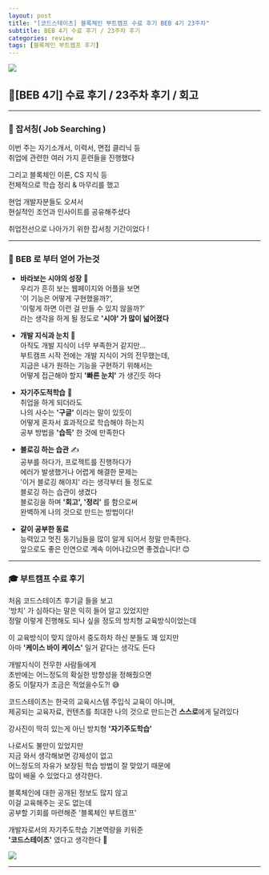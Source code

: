 ```yaml
---
layout: post
title: "[코드스테이츠] 블록체인 부트캠프 수료 후기 BEB 4기 23주차"
subtitle: BEB 4기 수료 후기 / 23주차 후기
categories: review
tags: [블록체인 부트캠프 후기]
---
```


![](https://velog.velcdn.com/images/-__-/post/f8356d11-ea65-4a0c-b03c-ecde9d118a6a/image.png)

## 🎉[BEB 4기] 수료 후기 / 23주차 후기 / 회고

<hr>

### 🔎 잡서칭( Job Searching )

이번 주는 자기소개서, 이력서, 면접 클리닉 등<br>
취업에 관련한 여러 가지 훈련들을 진행했다

그리고 블록체인 이론, CS 지식 등<br>
전체적으로 학습 정리 & 마무리를 했고

현업 개발자분들도 오셔서<br>
현실적인 조언과 인사이트를 공유해주셨다

취업전선으로 나아가기 위한 잡서칭 기간이었다 !

---

### 🎁 BEB 로 부터 얻어 가는것

- **바라보는 시야의 성장** 🔎<br>
  우리가 흔히 보는 웹페이지와 어플을 보면<br>
  '이 기능은 어떻게 구현했을까?',<br>
  '이렇게 하면 이런 걸 만들 수 있지 않을까?'<br>
  라는 생각을 하게 될 정도로 **'시야' 가 많이 넓어졌다**

- **개발 지식과 눈치** 👀<br>
  아직도 개발 지식이 너무 부족한거 같지만...<br>
  부트캠프 시작 전에는 개발 지식이 거의 전무했는데,<br>
  지금은 내가 원하는 기능을 구현하기 위해서는<br>
  어떻게 접근해야 할지 **'빠른 눈치'** 가 생긴듯 하다

- **자기주도적학습** 🧐<br>
  취업을 하게 되더라도<br>
  나의 사수는 **'구글'** 이라는 말이 있듯이<br>
  어떻게 혼자서 효과적으로 학습해야 하는지<br>
  공부 방법을 **'습득'** 한 것에 만족한다

- **블로깅 하는 습관** ✍<br>
  공부를 하다가, 프로젝트를 진행하다가<br>
  에러가 발생했거나 어렵게 해결한 문제는<br>
  '이거 블로깅 해야지' 라는 생각부터 들 정도로<br>
  블로깅 하는 습관이 생겼다<br>
  블로깅을 하며 **'회고', '정리'** 를 함으로써<br>
  완벽하게 나의 것으로 만드는 방법이다!

- **같이 공부한 동료**<br>
  능력있고 멋진 동기님들을 많이 알게 되어서 정말 만족한다.<br>
  앞으로도 좋은 인연으로 계속 이어나갔으면 좋겠습니다! 😊

<hr>

### 🎓 부트캠프 수료 후기

처음 코드스테이츠 후기글 들을 보고<br>
'방치' 가 심하다는 말은 익히 들어 알고 있었지만<br>
정말 이렇게 진행해도 되나 싶을 정도의 방치형 교육방식이었는데<br>

이 교육방식이 맞지 않아서 중도하차 하신 분들도 꽤 있지만<br>
아마 **'케이스 바이 케이스'** 일거 같다는 생각도 든다

개발지식이 전무한 사람들에게<br>
초반에는 어느정도의 확실한 방향성을 정해줬으면<br>
중도 이탈자가 조금은 적었을수도?! 😅

코드스테이츠는 한국의 교육시스템 주입식 교육이 아니며,<br>
제공되는 교육자료, 컨텐츠를 최대한 나의 것으로 만드는건 **스스로**에게 달려있다

강사진이 딱히 있는게 아닌 방치형 **'자기주도학습'**

나로서도 불만이 있었지만<br>
지금 와서 생각해보면 강제성이 없고<br>
어느정도의 자유가 보장된 학습 방법이 잘 맞았기 때문에<br>
많이 배울 수 있었다고 생각한다.

블록체인에 대한 공개된 정보도 많지 않고<br>
이걸 교육해주는 곳도 없는데<br>
공부할 기회를 마련해준 '블록체인 부트캠프'

개발자로서의 자기주도학습 기본역량을 키워준<br>
**'코드스테이츠'** 였다고 생각한다 🙏

![](https://velog.velcdn.com/images/-__-/post/d33df8d1-436b-4a26-8134-e4f7cb9ae9c1/image.png)

---
